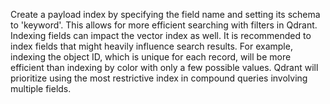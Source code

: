 Create a payload index by specifying the field name and setting its schema to 'keyword'. This allows for more efficient searching with filters in Qdrant. Indexing fields can impact the vector index as well. It is recommended to index fields that might heavily influence search results. For example, indexing the object ID, which is unique for each record, will be more efficient than indexing by color with only a few possible values. Qdrant will prioritize using the most restrictive index in compound queries involving multiple fields.